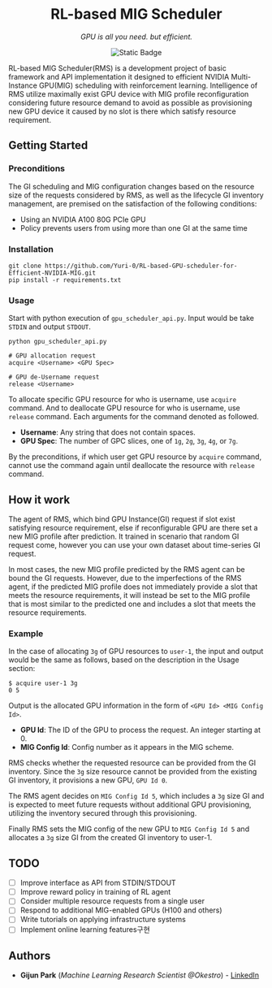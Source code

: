 <h1 align="center">RL-based MIG Scheduler</h1>
<p align="center"><i>GPU is all you need. but efficient.</i></p>
<div align="center">

![Static Badge](https://img.shields.io/badge/python-3.10-blue)

</div>

RL-based MIG Scheduler(RMS) is a development project of basic framework and API implementation it designed to efficient NVIDIA Multi-Instance GPU(MIG) scheduling with reinforcement learning. Intelligence of RMS utilize maximally exist GPU device with MIG profile reconfiguration considering future resource demand to avoid as possible as provisioning new GPU device it caused by no slot is there which satisfy resource requirement.

## Getting Started
### Preconditions
The GI scheduling and MIG configuration changes based on the resource size of the requests considered by RMS, as well as the lifecycle GI inventory management, are premised on the satisfaction of the following conditions:
- Using an NVIDIA A100 80G PCIe GPU
- Policy prevents users from using more than one GI at the same time

### Installation
```
git clone https://github.com/Yuri-0/RL-based-GPU-scheduler-for-Efficient-NVIDIA-MIG.git
pip install -r requirements.txt
```

### Usage
Start with python execution of `gpu_scheduler_api.py`. Input would be take `STDIN` and output `STDOUT`.
```
python gpu_scheduler_api.py

# GPU allocation request
acquire <Username> <GPU Spec>

# GPU de-Username request
release <Username>
```
To allocate specific GPU resource for who is username, use `acquire` command. And to deallocate GPU resource for who is username, use `release` command. Each arguments for the command denoted as followed.
- **Username**: Any string that does not contain spaces.
- **GPU Spec**: The number of GPC slices, one of `1g`, `2g`, `3g`, `4g`, or `7g`.

By the preconditions, if which user get GPU resource by `acquire` command, cannot use the command again until deallocate the resource with `release` command.

## How it work
The agent of RMS, which bind GPU Instance(GI) request if slot exist satisfying resource requirement, else if reconfigurable GPU are there set a new MIG profile after prediction. It trained in scenario that random GI request come, however you can use your own dataset about time-series GI request.


In most cases, the new MIG profile predicted by the RMS agent can be bound the GI requests. However, due to the imperfections of the RMS agent, if the predicted MIG profile does not immediately provide a slot that meets the resource requirements, it will instead be set to the MIG profile that is most similar to the predicted one and includes a slot that meets the resource requirements. 

### Example
In the case of allocating `3g` of GPU resources to `user-1`, the input and output would be the same as follows, based on the description in the Usage section:
```
$ acquire user-1 3g
0 5
```
Output is the allocated GPU information in the form of `<GPU Id> <MIG Config Id>`.
- **GPU Id**: The ID of the GPU to process the request. An integer starting at 0.
- **MIG Config Id**: Config number as it appears in the MIG scheme.

RMS checks whether the requested resource can be provided from the GI inventory. Since the `3g` size resource cannot be provided from the existing GI inventory, it provisions a new GPU, `GPU Id 0`.

The RMS agent decides on `MIG Config Id 5`, which includes a `3g` size GI and is expected to meet future requests without additional GPU provisioning, utilizing the inventory secured through this provisioning.

Finally RMS sets the MIG config of the new GPU to `MIG Config Id 5` and allocates a `3g` size GI from the created GI inventory to user-1.

## TODO
- [ ] Improve interface as API from STDIN/STDOUT
- [ ] Improve reward policy in training of RL agent
- [ ] Consider multiple resource requests from a single user
- [ ] Respond to additional MIG-enabled GPUs (H100 and others)
- [ ] Write tutorials on applying infrastructure systems
- [ ] Implement online learning features구현

## Authors
- **Gijun Park** (*Machine Learning Research Scientist @Okestro*) - [LinkedIn](www.linkedin.com/in/gijun-park-ba4281249)
